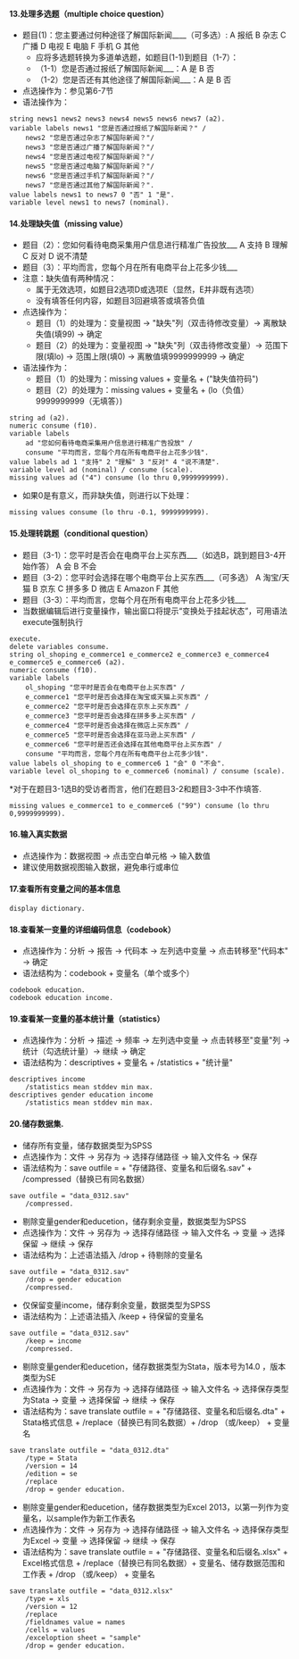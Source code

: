 
#### 13.处理多选题（multiple choice question）
* 题目(1)：您主要通过何种途径了解国际新闻____（可多选）: A 报纸 B 杂志 C 广播 D 电视 E 电脑 F 手机 G 其他
	* 应将多选题转换为多道单选题，如题目(1-1)到题目（1-7）：
	* （1-1）您是否通过报纸了解国际新闻___：A 是 B 否
	* （1-2）您是否还有其他途径了解国际新闻___：A 是 B 否
* 点选操作为：参见第6-7节
* 语法操作为：
```
string news1 news2 news3 news4 news5 news6 news7 (a2).
variable labels news1 "您是否通过报纸了解国际新闻？" / 
	news2 "您是否通过杂志了解国际新闻？"/
	news3 "您是否通过广播了解国际新闻？"/
	news4 "您是否通过电视了解国际新闻？"/
	news5 "您是否通过电脑了解国际新闻？"/
	news6 "您是否通过手机了解国际新闻？"/
	news7 "您是否通过其他了解国际新闻？".
value labels news1 to news7 0 "否" 1 "是".
variable level news1 to news7 (nominal).
```


#### 14.处理缺失值（missing value）
* 题目（2）：您如何看待电商采集用户信息进行精准广告投放___ A 支持 B 理解 C 反对 D 说不清楚
* 题目（3）：平均而言，您每个月在所有电商平台上花多少钱___
* 注意：缺失值有两种情况：
	* 属于无效选项，如题目2选项D或选项E（显然，E并非既有选项）
	* 没有填答任何内容，如题目3回避填答或填答负值
* 点选操作为：
	* 题目（1）的处理为：变量视图 -> "缺失"列（双击待修改变量）-> 离散缺失值(填99) -> 确定
	* 题目（2）的处理为：变量视图 -> "缺失"列（双击待修改变量）-> 范围下限(填lo) -> 范围上限(填0) -> 离散值填9999999999 -> 确定
* 语法操作为：
	* 题目（1）的处理为：missing values + 变量名 + ("缺失值符码")
	* 题目（2）的处理为：missing values + 变量名 + (lo（负值） 9999999999（无填答）)
```
string ad (a2).
numeric consume (f10). 
variable labels 
	ad "您如何看待电商采集用户信息进行精准广告投放" /
	consume "平均而言，您每个月在所有电商平台上花多少钱".
value labels ad 1 "支持" 2 "理解" 3 "反对" 4 "说不清楚".
variable level ad (nominal) / consume (scale).
missing values ad ("4") consume (lo thru 0,9999999999).
```
* 如果0是有意义，而非缺失值，则进行以下处理：
```
missing values consume (lo thru -0.1, 9999999999).
```


#### 15.处理转跳题（conditional question）
* 题目（3-1）：您平时是否会在电商平台上买东西___（如选B，跳到题目3-4开始作答） A 会 B 不会
* 题目（3-2）：您平时会选择在哪个电商平台上买东西___（可多选） A 淘宝/天猫  B 京东 C 拼多多 D 微店 E Amazon F 其他
* 题目（3-3）：平均而言，您每个月在所有电商平台上花多少钱___
* 当数据编辑后进行变量操作，输出窗口将提示“变换处于挂起状态”，可用语法execute强制执行
```
execute.
delete variables consume.
string ol_shoping e_commerce1 e_commerce2 e_commerce3 e_commerce4 e_commerce5 e_commerce6 (a2).
numeric consume (f10).
variable labels 
	ol_shoping "您平时是否会在电商平台上买东西" /
	e_commerce1 "您平时是否会选择在淘宝或天猫上买东西" /
	e_commerce2 "您平时是否会选择在京东上买东西" /
	e_commerce3 "您平时是否会选择在拼多多上买东西" /
	e_commerce4 "您平时是否会选择在微店上买东西" /
	e_commerce5 "您平时是否会选择在亚马逊上买东西" /
	e_commerce6 "您平时是否还会选择在其他电商平台上买东西" /
	consume "平均而言，您每个月在所有电商平台上花多少钱".
value labels ol_shoping to e_commerce6 1 "会" 0 "不会".
variable level ol_shoping to e_commerce6 (nominal) / consume (scale).
```
*对于在题目3-1选B的受访者而言，他们在题目3-2和题目3-3中不作填答.
```
missing values e_commerce1 to e_commerce6 ("99") consume (lo thru 0,9999999999).
```


#### 16.输入真实数据
* 点选操作为：数据视图 -> 点击空白单元格 -> 输入数值
* 建议使用数据视图输入数据，避免串行或串位


#### 17.查看所有变量之间的基本信息
```
display dictionary.
```


#### 18.查看某一变量的详细编码信息（codebook）
* 点选操作为：分析 -> 报告 -> 代码本 -> 左列选中变量 -> 点击转移至"代码本" -> 确定
* 语法结构为：codebook + 变量名（单个或多个）
```
codebook education.
codebook education income.
```


#### 19.查看某一变量的基本统计量（statistics）
* 点选操作为：分析 -> 描述 -> 频率 -> 左列选中变量 -> 点击转移至"变量"列 -> 统计（勾选统计量）-> 继续 -> 确定
* 语法结构为：descriptives + 变量名 + /statistics + "统计量"
```
descriptives income
	/statistics mean stddev min max.
descriptives gender education income
	/statistics mean stddev min max.
```


#### 20.储存数据集.
* 储存所有变量，储存数据类型为SPSS
* 点选操作为：文件 -> 另存为 -> 选择存储路径 -> 输入文件名 -> 保存
* 语法结构为：save outfile = + "存储路径、变量名和后缀名.sav" + /compressed（替换已有同名数据）
```
save outfile = "data_0312.sav"
	/compressed.  
```

* 剔除变量gender和educetion，储存剩余变量，数据类型为SPSS
* 点选操作为：文件 -> 另存为 -> 选择存储路径 -> 输入文件名 -> 变量 -> 选择保留 -> 继续 -> 保存
* 语法结构为：上述语法插入 /drop + 待剔除的变量名
```
save outfile = "data_0312.sav"
	/drop = gender education 
	/compressed.
```  

* 仅保留变量income，储存剩余变量，数据类型为SPSS
* 语法结构为：上述语法插入 /keep + 待保留的变量名
```
save outfile = "data_0312.sav"
	/keep = income 
	/compressed.
```

* 剔除变量gender和educetion，储存数据类型为Stata，版本号为14.0 ，版本类型为SE
* 点选操作为：文件 -> 另存为 -> 选择存储路径 -> 输入文件名 -> 选择保存类型为Stata -> 变量 -> 选择保留 -> 继续 -> 保存
* 语法结构为：save translate outfile = + "存储路径、变量名和后缀名.dta" + Stata格式信息 + /replace（替换已有同名数据）+ /drop （或/keep） + 变量名
```
save translate outfile = "data_0312.dta"
	/type = Stata 
	/version = 14 
	/edition = se
	/replace 
	/drop = gender education.
```

* 剔除变量gender和educetion，储存数据类型为Excel 2013，以第一列作为变量名，以sample作为新工作表名
* 点选操作为：文件 -> 另存为 -> 选择存储路径 -> 输入文件名 -> 选择保存类型为Excel -> 变量 -> 选择保留 -> 继续 -> 保存
* 语法结构为：save translate outfile = + "存储路径、变量名和后缀名.xlsx" + Excel格式信息 + /replace（替换已有同名数据）+ 变量名、储存数据范围和工作表 + /drop （或/keep） + 变量名
```
save translate outfile = "data_0312.xlsx"
	/type = xls
	/version = 12
	/replace 
	/fieldnames value = names 
	/cells = values 
	/exceloption sheet = "sample"
	/drop = gender education.
```